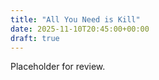 ```yaml
---
title: "All You Need is Kill"
date: 2025-11-10T20:45:00+00:00
draft: true
---
```


Placeholder for review.
